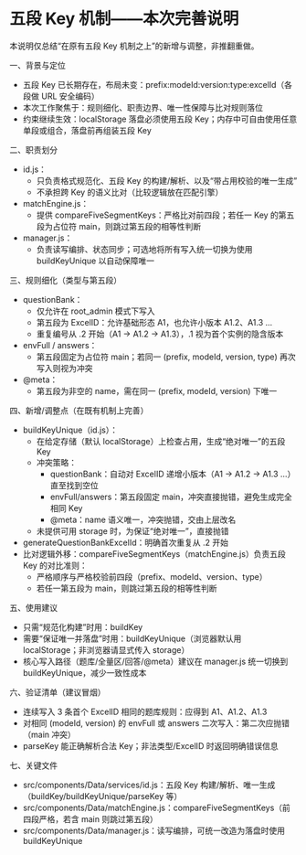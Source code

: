 # 五段 Key 机制——本次完善说明

本说明仅总结“在原有五段 Key 机制之上”的新增与调整，非推翻重做。

一、背景与定位
- 五段 Key 已长期存在，布局未变：prefix:modeId:version:type:excelId（各段做 URL 安全编码）
- 本次工作聚焦于：规则细化、职责边界、唯一性保障与比对规则落位
- 约束继续生效：localStorage 落盘必须使用五段 Key；内存中可自由使用任意单段或组合，落盘前再组装五段 Key

二、职责划分
- id.js：
  - 只负责格式规范化、五段 Key 的构建/解析、以及“带占用校验的唯一生成”
  - 不承担跨 Key 的语义比对（比较逻辑放在匹配引擎）
- matchEngine.js：
  - 提供 compareFiveSegmentKeys：严格比对前四段；若任一 Key 的第五段为占位符 main，则跳过第五段的相等性判断
- manager.js：
  - 负责读写编排、状态同步；可选地将所有写入统一切换为使用 buildKeyUnique 以自动保障唯一

三、规则细化（类型与第五段）
- questionBank：
  - 仅允许在 root_admin 模式下写入
  - 第五段为 ExcelID：允许基础形态 A1，也允许小版本 A1.2、A1.3 …
  - 重复编号从 .2 开始（A1 → A1.2 → A1.3），.1 视为首个实例的隐含版本
- envFull / answers：
  - 第五段固定为占位符 main；若同一 (prefix, modeId, version, type) 再次写入则视为冲突
- @meta：
  - 第五段为非空的 name，需在同一 (prefix, modeId, version) 下唯一

四、新增/调整点（在既有机制上完善）
- buildKeyUnique（id.js）：
  - 在给定存储（默认 localStorage）上检查占用，生成“绝对唯一”的五段 Key
  - 冲突策略：
    - questionBank：自动对 ExcelID 递增小版本（A1 → A1.2 → A1.3 …）直至找到空位
    - envFull/answers：第五段固定 main，冲突直接抛错，避免生成完全相同 Key
    - @meta：name 语义唯一，冲突抛错，交由上层改名
  - 未提供可用 storage 时，为保证“绝对唯一”，直接抛错
- generateQuestionBankExcelId：明确首次重复从 .2 开始
- 比对逻辑外移：compareFiveSegmentKeys（matchEngine.js）负责五段 Key 的对比准则：
  - 严格顺序与严格校验前四段（prefix、modeId、version、type）
  - 若任一第五段为 main，则跳过第五段的相等性判断

五、使用建议
- 只需“规范化构建”时用：buildKey
- 需要“保证唯一并落盘”时用：buildKeyUnique（浏览器默认用 localStorage；非浏览器请显式传入 storage）
- 核心写入路径（题库/全量区/回答/@meta）建议在 manager.js 统一切换到 buildKeyUnique，减少一致性成本

六、验证清单（建议冒烟）
- 连续写入 3 条首个 ExcelID 相同的题库规则：应得到 A1、A1.2、A1.3
- 对相同 (modeId, version) 的 envFull 或 answers 二次写入：第二次应抛错（main 冲突）
- parseKey 能正确解析合法 Key；非法类型/ExcelID 时返回明确错误信息

七、关键文件
- src/components/Data/services/id.js：五段 Key 构建/解析、唯一生成（buildKey/buildKeyUnique/parseKey 等）
- src/components/Data/matchEngine.js：compareFiveSegmentKeys（前四段严格，若含 main 则跳过第五段）
- src/components/Data/manager.js：读写编排，可统一改造为落盘时使用 buildKeyUnique